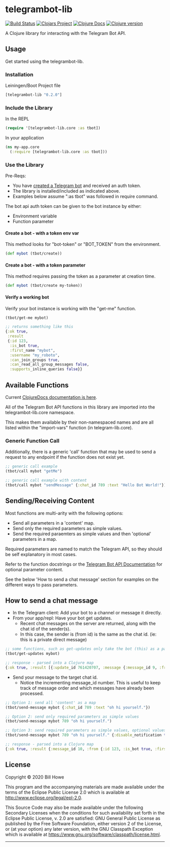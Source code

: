 # telegrambot-lib

[![Build Status][gh-actions-badge]][gh-actions] [![Clojars Project][clojars-badge]][clojars] [![Clojure Docs][cljdoc-badge]][cljdoc-link] [![Clojure version][clojure-v]](project.clj)

A Clojure library for interacting with the Telegram Bot API.

## Usage

Get started using the telegrambot-lib.

### Installation

Leiningen/Boot Project file

```clojure
[telegrambot-lib "0.2.0"]
```

### Include the Library

In the REPL

```clojure
(require '[telegrambot-lib.core :as tbot])
```

In your application

```clojure
(ns my-app.core
  (:require [telegrambot-lib.core :as tbot]))
```

### Use the Library

Pre-Reqs:

- You have [created a Telegram bot](https://core.telegram.org/bots#3-how-do-i-create-a-bot) and received an auth token.
- The library is installed/included as indicated above.
- Examples below assume ":as tbot" was followed in require command.

The bot api auth token can be given to the bot instance by either:

- Environment variable
- Function parameter

#### Create a bot - with a token env var

This method looks for "bot-token" or "BOT_TOKEN" from the environment.

```clojure
(def mybot (tbot/create))
```

#### Create a bot - with a token parameter

This method requires passing the token as a parameter at creation time.

```clojure
(def mybot (tbot/create my-token))
```

#### Verify a working bot

Verify your bot instance is working with the "get-me" function.

```clojure
(tbot/get-me mybot)

;; returns something like this
{:ok true,
 :result
 {:id 123,
  :is_bot true,
  :first_name "mybot",
  :username "my_roboto",
  :can_join_groups true,
  :can_read_all_group_messages false,
  :supports_inline_queries false}}
```

## Available Functions

Current [ClojureDocs documentation is here][cljdoc-link].

All of the Telegram Bot API functions in this library are imported into the telegrambot-lib.core namespace.

This makes them available by their non-namespaced names and are all listed within the "import-vars" function (in telegram-lib.core).

### Generic Function Call

Additionally, there is a generic 'call' function that may be used to send a request to any endpoint if the function does not exist yet.

```clojure
;; generic call example
(tbot/call mybot "getMe")

;; generic call example with content
(tbot/call mybot "sendMessage" {:chat_id 789 :text "Hello Bot World!"})
```

## Sending/Receiving Content

Most functions are multi-arity with the following options:

- Send all parameters in a 'content' map.
- Send only the required parameters as simple values.
- Send the required paraemters as simple values and then 'optional' parameters in a map.

Required parameters are named to match the Telegram API, so they should be self explanatory in most cases.

Refer to the function docstrings or the [Telegram Bot API Documentation](https://core.telegram.org/bots/api) for optional parameter content.

See the below 'How to send a chat message' section for examples on the different ways to pass parameters.

## How to send a chat message

- In the Telegram client: Add your bot to a channel or message it directly.
- From your app/repl: Have your bot get updates.
  - Recent chat messages on the server are returned, along with the chat id of the sender(s).
  - In this case, the sender is (from id) is the same as the chat id. (ie: this is a private direct message)

```clojure
;; some functions, such as get-updates only take the bot (this) as a parameter
(tbot/get-updates mybot)

;; response - parsed into a Clojure map
{:ok true, :result [{:update_id 761420707, :message {:message_id 9, :from {:id 789, :is_bot false, :first_name "Bill", :last_name "Howe", :username "myusername", :language_code "en"}, :chat {:id 789, :first_name "Bill", :last_name "Howe", :username "myusername", :type "private"}, :date 1602815917, :text "oh hi"}}]}
```

- Send your message to the target chat id.
  - Notice the incrementing message_id number. This is useful to keep track of message order and which messages have already been processed.

```clojure
;; Option 1: send all 'content' as a map
(tbot/send-message mybot {:chat_id 789 :text "oh hi yourself."})

;; Option 2: send only required parameters as simple values
(tbot/send-message mybot 789 "oh hi yourself.")

;; Option 3: send required parameters as simple values, optional values as a map
(tbot/send-message mybot 789 "oh hi yourself." {:disable_notification true})

;; response - parsed into a Clojure map
{:ok true, :result {:message_id 10, :from {:id 123, :is_bot true, :first_name "mybot", :username "my_roboto"}, :chat {:id 789, :first_name "Bill", :last_name "Howe", :username "myusername", :type "private"}, :date 1602816282, :text "oh hi yourself."}}
```

## License

Copyright © 2020 Bill Howe

This program and the accompanying materials are made available under the
terms of the Eclipse Public License 2.0 which is available at
<http://www.eclipse.org/legal/epl-2.0>.

This Source Code may also be made available under the following Secondary
Licenses when the conditions for such availability set forth in the Eclipse
Public License, v. 2.0 are satisfied: GNU General Public License as published by
the Free Software Foundation, either version 2 of the License, or (at your
option) any later version, with the GNU Classpath Exception which is available
at <https://www.gnu.org/software/classpath/license.html>.

----

<!-- Named page links below: /-->

[gh-actions-badge]: https://github.com/wdhowe/telegrambot-lib/workflows/ci%2Fcd/badge.svg
[gh-actions]: https://github.com/wdhowe/telegrambot-lib/actions
[cljdoc-badge]: https://cljdoc.org/badge/telegrambot-lib/telegrambot-lib
[cljdoc-link]: https://cljdoc.org/d/telegrambot-lib/telegrambot-lib/CURRENT
[clojure-v]: https://img.shields.io/badge/clojure-1.10.0-blue.svg
[clojars]: https://clojars.org/telegrambot-lib
[clojars-badge]: https://img.shields.io/clojars/v/telegrambot-lib.svg
